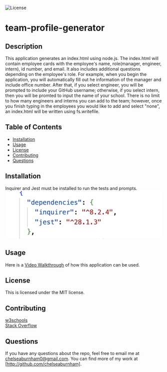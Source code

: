 ![License](https://img.shields.io/badge/License-MIT-blue.svg)

# team-profile-generator

##  Description
This application generates an index.html using node.js. The index.html will contain employee cards with the employee's name, role(manager, engineer, intern), id number, and email. It also includes additional questions depending on the employee's role. For example, when you begin the application, you will automatically fill out he information of the manager and include office number. After that, if you select engineer, you will be prompted to include your GitHub username; otherwise, if you select intern, then you will be promted to input the name of your school. There is no limit to how many engineers and interns you can add to the team; however, once you finish typing in the employees you would like to add and select "none", an index.html will be written using fs.writefile. 

##  Table of Contents
* [Installation](#installation)
* [Usage](#usage)
* [License](#license)
* [Contributing](#contributing)
* [Questions](#questions)

##  Installation
Inquirer and Jest must be installed to run the tests and prompts. <br>
![Example](./dist/installation.png)

##  Usage
Here is a [Video Walkthrough](https://watch.screencastify.com/v/yWmShe6qBaIZdYb64Whi) of how this application can be used. 

## License
This is licensed under the MIT license.

##  Contributing
[w3schools](https://www.w3schools.com/)<br />
[Stack Overflow](https://stackoverflow.com/?newreg=8cd9776f072c449eac02d1ab363597c8)

##  Questions
If you have any questions about the repo, feel free to email me at chelseaburnham0@gmail.com. You can find more of my work at [http://github.com/chelseaburnham].